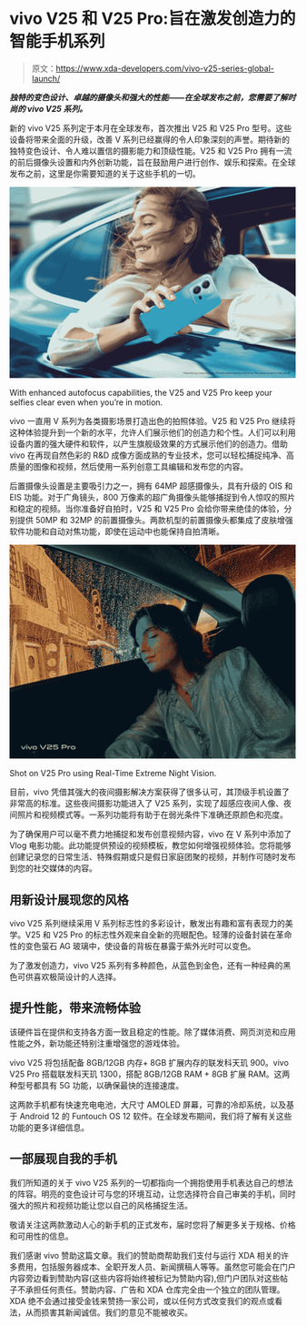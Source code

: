 # vivo V25 和 V25 Pro:旨在激发创造力的智能手机系列

> 原文：<https://www.xda-developers.com/vivo-v25-series-global-launch/>

***独特的变色设计、卓越的摄像头和强大的性能——在全球发布之前，您需要了解时尚的 vivo V25 系列。***

新的 vivo V25 系列定于本月在全球发布，首次推出 V25 和 V25 Pro 型号。这些设备将带来全面的升级，改善 V 系列已经赢得的令人印象深刻的声誉。期待新的独特变色设计、令人难以置信的摄影能力和顶级性能。V25 和 V25 Pro 拥有一流的前后摄像头设置和内外创新功能，旨在鼓励用户进行创作、娱乐和探索。在全球发布之前，这里是你需要知道的关于这些手机的一切。

 <picture>![](img/3b237da7e21bb33697a33ef6470323ca.png)</picture> 

With enhanced autofocus capabilities, the V25 and V25 Pro keep your selfies clear even when you’re in motion.

vivo 一直用 V 系列为各类摄影场景打造出色的拍照体验。V25 和 V25 Pro 继续将这种体验提升到一个新的水平，允许人们展示他们的创造力和个性。人们可以利用设备内置的强大硬件和软件，以产生旗舰级效果的方式展示他们的创造力。借助 vivo 在再现自然色彩的 R&D 成像方面成熟的专业技术，您可以轻松捕捉纯净、高质量的图像和视频，然后使用一系列创意工具编辑和发布您的内容。

后置摄像头设置是主要吸引力之一，拥有 64MP 超感摄像头，具有升级的 OIS 和 EIS 功能。对于广角镜头，800 万像素的超广角摄像头能够捕捉到令人惊叹的照片和稳定的视频。当你准备好自拍时，V25 和 V25 Pro 会给你带来绝佳的体验，分别提供 50MP 和 32MP 的前置摄像头。两款机型的前置摄像头都集成了皮肤增强软件功能和自动对焦功能，即使在运动中也能保持自拍清晰。

 <picture>![](img/35e17240bfd11efd88cbdb5735d0e718.png)</picture> 

Shot on V25 Pro using Real-Time Extreme Night Vision.

目前，vivo 凭借其强大的夜间摄影解决方案获得了很多认可，其顶级手机设置了非常高的标准。这些夜间摄影功能进入了 V25 系列，实现了超感应夜间人像、夜间照片和视频模式等。一系列功能将有助于在弱光条件下准确还原颜色和亮度。

为了确保用户可以毫不费力地捕捉和发布创意视频内容，vivo 在 V 系列中添加了 Vlog 电影功能。此功能提供预设的视频模板，教您如何增强视频体验。您将能够创建记录您的日常生活、特殊假期或只是假日家庭团聚的视频，并制作可随时发布到您的社交媒体的内容。

## 用新设计展现您的风格

vivo V25 系列继续采用 V 系列标志性的多彩设计，散发出有趣和富有表现力的美学。V25 和 V25 Pro 的标志性外观来自全新的亮眼配色。轻薄的设备封装在革命性的变色萤石 AG 玻璃中，使设备的背板在暴露于紫外光时可以变色。

为了激发创造力，vivo V25 系列有多种颜色，从蓝色到金色，还有一种经典的黑色可供喜欢极简设计的人选择。

## 提升性能，带来流畅体验

该硬件旨在提供和支持各方面一致且稳定的性能。除了媒体消费、网页浏览和应用性能之外，新功能还特别注重增强您的游戏体验。

vivo V25 将包括配备 8GB/12GB 内存+ 8GB 扩展内存的联发科天玑 900。vivo V25 Pro 搭载联发科天玑 1300，搭配 8GB/12GB RAM + 8GB 扩展 RAM。这两种型号都具有 5G 功能，以确保最快的连接速度。

这两款手机都有快速充电电池，大尺寸 AMOLED 屏幕，可靠的冷却系统，以及基于 Android 12 的 Funtouch OS 12 软件。在全球发布期间，我们将了解有关这些功能的更多详细信息。

## 一部展现自我的手机

我们所知道的关于 vivo V25 系列的一切都指向一个拥抱使用手机表达自己的想法的阵容。明亮的变色设计可与您的环境互动，让您选择符合自己审美的手机，同时强大的照片和视频功能让您以自己的风格捕捉生活。

敬请关注这两款激动人心的新手机的正式发布，届时您将了解更多关于规格、价格和可用性的信息。

我们感谢 vivo 赞助这篇文章。我们的赞助商帮助我们支付与运行 XDA 相关的许多费用，包括服务器成本、全职开发人员、新闻撰稿人等等。虽然您可能会在门户内容旁边看到赞助内容(这些内容将始终被标记为赞助内容),但门户团队对这些帖子不承担任何责任。赞助内容、广告和 XDA 仓库完全由一个独立的团队管理。XDA 绝不会通过接受金钱来赞扬一家公司，或以任何方式改变我们的观点或看法，从而损害其新闻诚信。我们的意见不能被收买。